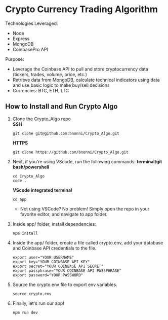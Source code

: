 # Crypto Currency Trading Algorithm

Technologies Leveraged: 
* Node
* Express
* MongoDB
* CoinbasePro API

Purpose:
- Leverage the Coinbase API to pull and store cryptocurrency data (tickers, trades, volume, price, etc.)
- Retrieve data from MongoDB, calculate technical indicators using data and use basic logic to make buy/sell decisions
- Currencies: BTC, ETH, LTC

## How to Install and Run Crypto Algo 
1. Clone the Crypto_Algo repo <br/>
  **SSH**
   ```
   git clone git@github.com:bnonni/Crypto_Algo.git
   ```
   **HTTPS**
   ```
   git clone https://github.com/bnonni/Crypto_Algo.git
   ```

2. Next, if you're using VScode, run the following commands:
    **terminal/git bash/powershell**
      ```
      cd Crypto_Algo
      code .
      ```
   **VScode integrated terminal**
      ```
      cd app
      ```
   - Not using VSCode? No problem! Simply open the repo in your favorite editor, and navigate to app folder.


3. Inside app/ folder, install dependencies:
   ```
   npm install
   ```

4. Inside the app/ folder, create a file called crypto.env, add your database and Coinbase API credentials to the file.
   ```
   export user="YOUR USERNAME"
   export key="YOUR COINBASE API KEY"
   export secret="YOUR COINBASE API SECRET"
   export passphrase="YOUR COINBASE API PASSPHRASE"
   export password="YOUR PASSWORD"
   ```

5. Source the crypto.env file to export env variables.
   ```
   source crypto.env
   ```

6. Finally, let's run our app!
   ```
   npm run dev
   ```
